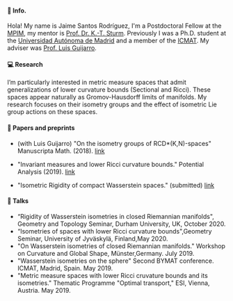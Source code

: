 #### :bust_in_silhouette: Info.

 Hola! My name is Jaime Santos Rodríguez, I'm a Postdoctoral Fellow at the [MPIM](https://www.mpim-bonn.mpg.de/), my mentor is [Prof. Dr. K.-T. Sturm](https://wt.iam.uni-bonn.de/sturm/home).
 Previously I was a Ph.D. student at the [Universidad Autónoma de Madrid](http://verso.mat.uam.es/web/index.php/es/inicio) and a member
 of the [ICMAT](http://www.icmat.es). My adviser was [Prof. Luis Guijarro](http://www.uam.es/personal_pdi/ciencias/lguijarr/index-esp.html).

#### :computer: Research

I’m particularly interested in metric measure spaces that admit generalizations of lower curvature bounds (Sectional and Ricci). These spaces appear naturally as Gromov-Hausdorff limits of manifolds. My research focuses on their isometry groups and the effect of isometric Lie group actions on these spaces.

####  :page_with_curl: Papers and preprints

- (with Luis Guijarro) "On the isometry groups of RCD*(K,N)-spaces" Manuscripta Math. (2018). [link](https://doi.org/10.1007/s00229-018-1010-7)

- "Invariant measures and lower Ricci curvature bounds." Potential Analysis (2019). [link](https://link.springer.com/article/10.1007/s11118-019-09790-y)

- "Isometric Rigidity of compact Wasserstein spaces." (submitted) [link](https://arxiv.org/abs/2102.08725)

#### :loudspeaker: Talks

- “Rigidity of Wasserstein isometries in closed Riemannian manifolds", Geometry and Topology Seminar, Durham University, UK, October 2020.
- “Isometries of spaces with lower Ricci curvature bounds",Geometry Seminar, University of Jyväskylä, Finland,May 2020.
- "On Wasserstein isometries of closed Riemannian manifolds." Workshop on Curvature and Global Shape, Münster,Germany. July 2019.
- "Wasserstein isometries on the sphere" Second BYMAT conference. ICMAT, Madrid, Spain. May 2019.
- "Metric measure spaces with lower Ricci cruvature bounds and its isometries." Thematic Programme "Optimal transport," ESI, Vienna, Austria. May 2019.




